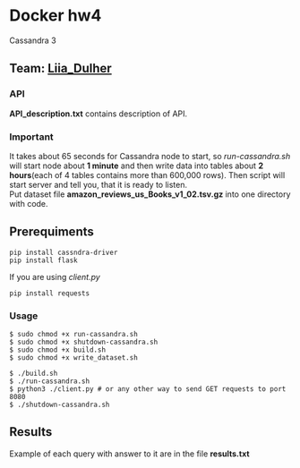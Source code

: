 # Docker hw4
Cassandra 3

## Team: [Liia_Dulher](https://github.com/LiiaDulher)

### API 
<b>API_description.txt</b> contains description of API.

### Important
It takes about 65 seconds for Cassandra node to start, so <i>run-cassandra.sh</i> will start node about <b>1 minute</b> and then write data into
tables about <b>2 hours</b>(each of 4 tables contains more than 600,000 rows). Then script will start server and tell you, that it is ready to listen.<br>
Put dataset file <b>amazon_reviews_us_Books_v1_02.tsv.gz</b> into one directory with code.

## Prerequiments
````
pip install cassndra-driver
pip install flask
````
If you are using <i>client.py</i>
````
pip install requests
````

### Usage
````
$ sudo chmod +x run-cassandra.sh
$ sudo chmod +x shutdown-cassandra.sh
$ sudo chmod +x build.sh
$ sudo chmod +x write_dataset.sh
````
````
$ ./build.sh
$ ./run-cassandra.sh
$ python3 ./client.py # or any other way to send GET requests to port 8080
$ ./shutdown-cassandra.sh
````
## Results
Example of each query with answer to it are in the file <b>results.txt</b>
